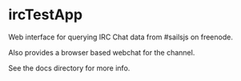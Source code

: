 # ircTestApp

Web interface for querying IRC Chat data from #sailsjs on freenode. 

Also provides a browser based webchat for the channel.

See the docs directory for more info. 